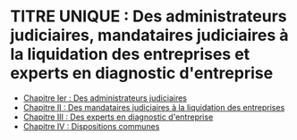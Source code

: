 # TITRE UNIQUE : Des administrateurs judiciaires, mandataires judiciaires à la liquidation des entreprises et experts en diagnostic d'entreprise

- [Chapitre Ier : Des administrateurs judiciaires](chapitre-ier)
- [Chapitre II : Des mandataires judiciaires à la liquidation des entreprises](chapitre-ii)
- [Chapitre III : Des experts en diagnostic d'entreprise](chapitre-iii)
- [Chapitre IV : Dispositions communes](chapitre-iv)
